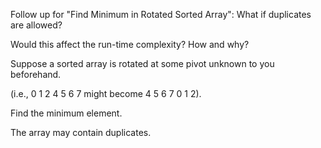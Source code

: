 
Follow up for "Find Minimum in Rotated Sorted Array":
What if duplicates are allowed?

Would this affect the run-time complexity? How and why?


Suppose a sorted array is rotated at some pivot unknown to you beforehand.

(i.e., 0 1 2 4 5 6 7 might become 4 5 6 7 0 1 2).

Find the minimum element.

The array may contain duplicates.